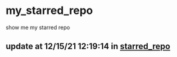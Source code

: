 # my_starred_repo
show me my starred repo

update at 12/15/21 12:19:14 in [starred_repo](./index.html)
---

